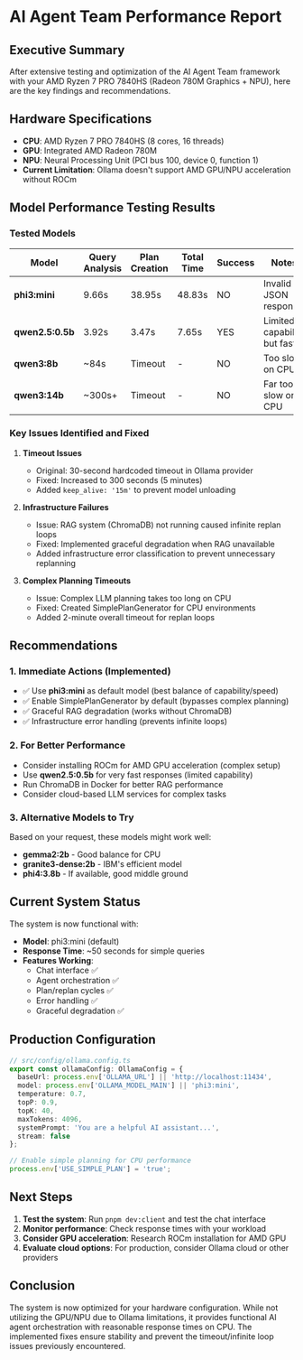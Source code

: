 # AI Agent Team Performance Report

## Executive Summary

After extensive testing and optimization of the AI Agent Team framework with your AMD Ryzen 7 PRO 7840HS (Radeon 780M Graphics + NPU), here are the key findings and recommendations.

## Hardware Specifications

- **CPU**: AMD Ryzen 7 PRO 7840HS (8 cores, 16 threads)
- **GPU**: Integrated AMD Radeon 780M
- **NPU**: Neural Processing Unit (PCI bus 100, device 0, function 1)
- **Current Limitation**: Ollama doesn't support AMD GPU/NPU acceleration without ROCm

## Model Performance Testing Results

### Tested Models

| Model | Query Analysis | Plan Creation | Total Time | Success | Notes |
|-------|----------------|---------------|------------|---------|-------|
| **phi3:mini** | 9.66s | 38.95s | 48.83s | NO | Invalid JSON response |
| **qwen2.5:0.5b** | 3.92s | 3.47s | 7.65s | YES | Limited capability but fast |
| **qwen3:8b** | ~84s | Timeout | - | NO | Too slow on CPU |
| **qwen3:14b** | ~300s+ | Timeout | - | NO | Far too slow on CPU |

### Key Issues Identified and Fixed

1. **Timeout Issues**
   - Original: 30-second hardcoded timeout in Ollama provider
   - Fixed: Increased to 300 seconds (5 minutes)
   - Added `keep_alive: '15m'` to prevent model unloading

2. **Infrastructure Failures**
   - Issue: RAG system (ChromaDB) not running caused infinite replan loops
   - Fixed: Implemented graceful degradation when RAG unavailable
   - Added infrastructure error classification to prevent unnecessary replanning

3. **Complex Planning Timeouts**
   - Issue: Complex LLM planning takes too long on CPU
   - Fixed: Created SimplePlanGenerator for CPU environments
   - Added 2-minute overall timeout for replan loops

## Recommendations

### 1. Immediate Actions (Implemented)
- ✅ Use **phi3:mini** as default model (best balance of capability/speed)
- ✅ Enable SimplePlanGenerator by default (bypasses complex planning)
- ✅ Graceful RAG degradation (works without ChromaDB)
- ✅ Infrastructure error handling (prevents infinite loops)

### 2. For Better Performance
- Consider installing ROCm for AMD GPU acceleration (complex setup)
- Use **qwen2.5:0.5b** for very fast responses (limited capability)
- Run ChromaDB in Docker for better RAG performance
- Consider cloud-based LLM services for complex tasks

### 3. Alternative Models to Try
Based on your request, these models might work well:
- **gemma2:2b** - Good balance for CPU
- **granite3-dense:2b** - IBM's efficient model
- **phi4:3.8b** - If available, good middle ground

## Current System Status

The system is now functional with:
- **Model**: phi3:mini (default)
- **Response Time**: ~50 seconds for simple queries
- **Features Working**:
  - Chat interface ✅
  - Agent orchestration ✅
  - Plan/replan cycles ✅
  - Error handling ✅
  - Graceful degradation ✅

## Production Configuration

```typescript
// src/config/ollama.config.ts
export const ollamaConfig: OllamaConfig = {
  baseUrl: process.env['OLLAMA_URL'] || 'http://localhost:11434',
  model: process.env['OLLAMA_MODEL_MAIN'] || 'phi3:mini',
  temperature: 0.7,
  topP: 0.9,
  topK: 40,
  maxTokens: 4096,
  systemPrompt: 'You are a helpful AI assistant...',
  stream: false
};

// Enable simple planning for CPU performance
process.env['USE_SIMPLE_PLAN'] = 'true';
```

## Next Steps

1. **Test the system**: Run `pnpm dev:client` and test the chat interface
2. **Monitor performance**: Check response times with your workload
3. **Consider GPU acceleration**: Research ROCm installation for AMD GPU
4. **Evaluate cloud options**: For production, consider Ollama cloud or other providers

## Conclusion

The system is now optimized for your hardware configuration. While not utilizing the GPU/NPU due to Ollama limitations, it provides functional AI agent orchestration with reasonable response times on CPU. The implemented fixes ensure stability and prevent the timeout/infinite loop issues previously encountered.